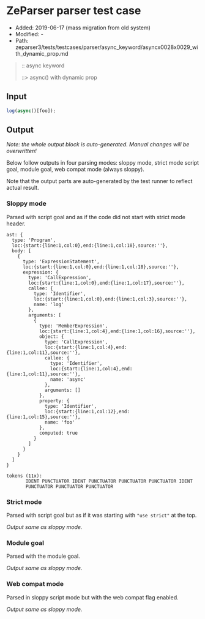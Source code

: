 # ZeParser parser test case

- Added: 2019-06-17 (mass migration from old system)
- Modified: -
- Path: zeparser3/tests/testcases/parser/async_keyword/asyncx0028x0029_with_dynamic_prop.md

> :: async keyword
>
> ::> async() with dynamic prop

## Input

`````js
log(async()[foo]);
`````

## Output

_Note: the whole output block is auto-generated. Manual changes will be overwritten!_

Below follow outputs in four parsing modes: sloppy mode, strict mode script goal, module goal, web compat mode (always sloppy).

Note that the output parts are auto-generated by the test runner to reflect actual result.

### Sloppy mode

Parsed with script goal and as if the code did not start with strict mode header.

`````
ast: {
  type: 'Program',
  loc:{start:{line:1,col:0},end:{line:1,col:18},source:''},
  body: [
    {
      type: 'ExpressionStatement',
      loc:{start:{line:1,col:0},end:{line:1,col:18},source:''},
      expression: {
        type: 'CallExpression',
        loc:{start:{line:1,col:0},end:{line:1,col:17},source:''},
        callee: {
          type: 'Identifier',
          loc:{start:{line:1,col:0},end:{line:1,col:3},source:''},
          name: 'log'
        },
        arguments: [
          {
            type: 'MemberExpression',
            loc:{start:{line:1,col:4},end:{line:1,col:16},source:''},
            object: {
              type: 'CallExpression',
              loc:{start:{line:1,col:4},end:{line:1,col:11},source:''},
              callee: {
                type: 'Identifier',
                loc:{start:{line:1,col:4},end:{line:1,col:11},source:''},
                name: 'async'
              },
              arguments: []
            },
            property: {
              type: 'Identifier',
              loc:{start:{line:1,col:12},end:{line:1,col:15},source:''},
              name: 'foo'
            },
            computed: true
          }
        ]
      }
    }
  ]
}

tokens (11x):
       IDENT PUNCTUATOR IDENT PUNCTUATOR PUNCTUATOR PUNCTUATOR IDENT
       PUNCTUATOR PUNCTUATOR PUNCTUATOR
`````

### Strict mode

Parsed with script goal but as if it was starting with `"use strict"` at the top.

_Output same as sloppy mode._

### Module goal

Parsed with the module goal.

_Output same as sloppy mode._

### Web compat mode

Parsed in sloppy script mode but with the web compat flag enabled.

_Output same as sloppy mode._
